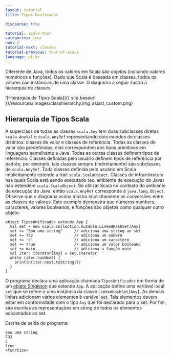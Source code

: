 ```yaml
---
layout: tutorial
title: Tipos Unificados

discourse: true

tutorial: scala-tour
categories: tour
num: 2
tutorial-next: classes
tutorial-previous: tour-of-scala
language: pt-br
---
```


Diferente de Java, todos os valores em Scala são objetos (incluindo valores numéricos e funções). Dado que Scala é baseada em classes, todos os valores são instâncias de uma classe. O diagrama a seguir ilustra a hierarquia de classes.

![Hierarquia de Tipos Scala]({{ site.baseurl }}/resources/images/classhierarchy.img_assist_custom.png)

## Hierarquia de Tipos Scala ##

A superclass de todas as classes `scala.Any` tem duas subclasses diretas `scala.AnyVal` e `scala.AnyRef` representando dois mundos de classes distintos: classes de valor e classes de referência. Todas as classes de valor são predefinidas; elas correspondem aos tipos primitivos em linguagens semelhante a Java. Todas as outras classes definem tipos de referência. Classes definidas pelo usuário definem tipos de referência por padrão; por exemplo, tais classes sempre (indiretamente) são subclasses de `scala.AnyRef`. Toda classes definida pelo usuário em Scala implicitamente estende a trait `scala.ScalaObject`. Classes de infraestrutura nas quais Scala está sendo executado (ex. ambiente de execução do Java) não estendem `scala.ScalaObject`. Se utilizar Scala no contexto do ambiente de execução do Java, então `scala.AnyRef` corresponde à `java.lang.Object`.
Observe que o diagrama acima mostra implicitamente as conversões entre as classes de valores.
Este exemplo demonstra que números numbers, caracteres, valores booleanos, e funções são objetos como qualquer outro objeto:
 
```tut
object TiposUnificados extends App {
  val set = new scala.collection.mutable.LinkedHashSet[Any]
  set += "Sou uma string"     // adiciona uma string ao set
  set += 732                  // adiciona um número
  set += 'c'                  // adiciona um caractere
  set += true                 // adiciona um valor booleano
  set += main _               // adiciona a função main
  val iter: Iterator[Any] = set.iterator
  while (iter.hasNext) {
    println(iter.next.toString())
  }
}
```

O programa declara uma aplicação chamada `TiposUnificados` em forma de um [objeto Singleton](singleton-objects.html) que estende `App`. A aplicação define uma variável local `set` que se refere a uma instância da classe `LinkedHashSet[Any]`. As demais linhas adicionam vários elementos à variável set. Tais elementos devem estar em conformidade com o tipo `Any` que foi declarado para o set. Por fim, são escritas as representações em string de todos os elementos adicionados ao set.


Escrita de saída do programa:
```
Sou uma string
732
c
true
<function>
```
